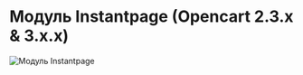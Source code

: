 # Модуль Instantpage (Opencart 2.3.x & 3.x.x)
![Модуль Instantpage](https://and.co.ua/wp-content/uploads/2023/05/instantpage.png)
